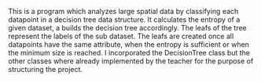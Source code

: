 This is a program which analyzes large spatial data by classifying each datapoint in a decision tree data structure.
It calculates the entropy of a given dataset, a builds the decision tree accordingly. 
The leafs of the tree represent the labels of the sub dataset.
The leafs are created once all datapoints have the same attribute, when the entropy is sufficient or when the minimum size is reached.
I incorporated the DecisionTree class but the other classes where already implemented by the teacher for the purpose of structuring the project.

